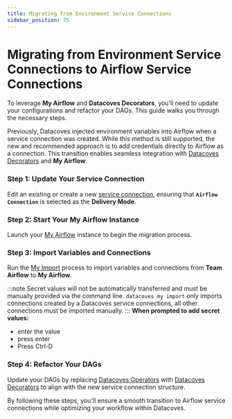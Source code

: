 ```yaml
---
title: Migrating from Environment Service Connections
sidebar_position: 75
---
```

# Migrating from Environment Service Connections to Airflow Service Connections

To leverage **My Airflow** and **Datacoves Decorators**, you'll need to update your configurations and refactor your DAGs. This guide walks you through the necessary steps.

Previously, Datacoves injected environment variables into Airflow when a service connection was created. While this method is still supported, the new and recommended approach is to add credentials directly to Airflow as a connection. This transition enables seamless integration with [Datacoves Decorators](/reference/airflow/datacoves-decorators.md) and **My Airflow**.


### Step 1: Update Your Service Connection

Edit an existing or create a new [service connection](/how-tos/datacoves/how_to_service_connections.md), ensuring that **`Airflow Connection`** is selected as the **Delivery Mode**.

### Step 2: Start Your My Airflow Instance

Launch your [My Airflow](/how-tos/my_airflow/start-my-airflow.md) instance to begin the migration process.

### Step 3: Import Variables and Connections

Run the [My Import](/how-tos/my_airflow/my-import.md) process to import variables and connections from **Team Airflow** to **My Airflow**. 

:::note
Secret values will not be automatically transferred and must be manually provided via the command line. `datacoves my import` only imports connections created by a Datacoves service connections, all other connections must be imported manually.
:::
**When prompted to add secret values:**

- enter the value
- press enter
- Press Ctrl-D

### Step 4: Refactor Your DAGs

Update your DAGs by replacing [Datacoves Operators](/reference/airflow/datacoves-operator.md) with [Datacoves Decorators](/reference/airflow/datacoves-decorators.md) to align with the new service connection structure. 

By following these steps, you'll ensure a smooth transition to Airflow service connections while optimizing your workflow within Datacoves.
